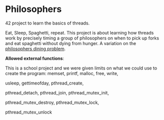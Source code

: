 # Philosophers
42 project to learn the basics of threads.

Eat, Sleep, Spaghetti, repeat. This project is about learning how threads work by precisely timing a group of philosophers on when to pick up forks and eat spaghetti without dying from hunger.
A variation on the [philosophers dining problem](https://en.wikipedia.org/wiki/Dining_philosophers_problem).




 **Allowed external functions**:
 
This is a school project and we were given limits on what we could use to create the program:
memset, printf, malloc, free, write,

usleep, gettimeofday, pthread_create,

pthread_detach, pthread_join, pthread_mutex_init,

pthread_mutex_destroy, pthread_mutex_lock,

pthread_mutex_unlock

## 

